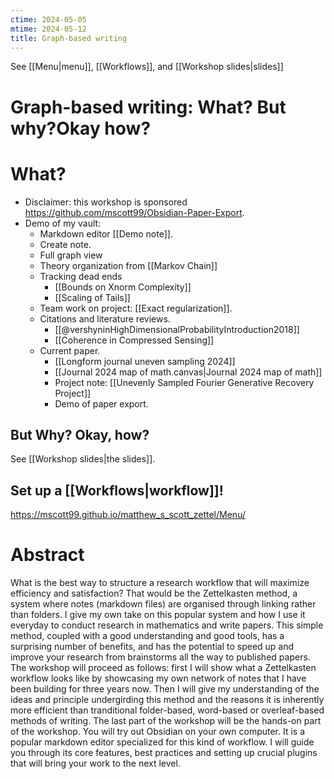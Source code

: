 ```yaml
---
ctime: 2024-05-05
mtime: 2024-05-12
title: Graph-based writing
---
```

See [[Menu|menu]], [[Workflows]], and [[Workshop slides|slides]]
# Graph-based writing: What? But why?Okay how?
# What?
- Disclaimer: this workshop is sponsored <https://github.com/mscott99/Obsidian-Paper-Export>.
- Demo of my vault:
	- Markdown editor [[Demo note]].
	- Create note.
	- Full graph view
	- Theory organization from [[Markov Chain]]
	- Tracking dead ends
		- [[Bounds on Xnorm Complexity]]
		- [[Scaling of Tails]]
	- Team work on project: [[Exact regularization]].
	- Citations and literature reviews.
		- [[@vershyninHighDimensionalProbabilityIntroduction2018]]
		- [[Coherence in Compressed Sensing]]	
	- Current paper.
		- [[Longform journal uneven sampling 2024]]
		- [[Journal 2024 map of math.canvas|Journal 2024 map of math]] 
		- Project note: [[Unevenly Sampled Fourier Generative Recovery Project]]
		- Demo of paper export.
## But Why? Okay, how?
See [[Workshop slides|the slides]].
## Set up a [[Workflows|workflow]]!
https://mscott99.github.io/matthew_s_scott_zettel/Menu/

# Abstract
What is the best way to structure a research workflow that will maximize
efficiency and satisfaction? That would be the Zettelkasten method, a system
where notes (markdown files) are organised through linking rather than folders.
I give my own take on this popular system and how I use it everyday to conduct
research in mathematics and write papers. This simple method, coupled with a
good understanding and good tools, has a surprising number of benefits, and has
the potential to speed up and improve your research from brainstorms all the
way to published papers. The workshop will proceed as follows: first I will
show what a Zettelkasten workflow looks like by showcasing my own network of
notes that I have been building for three years now. Then I will give my
understanding of the ideas and principle undergirding this method and the
reasons it is inherently more efficient than tranditional folder-based,
word-based or overleaf-based methods of writing. The last part of the workshop
will be the hands-on part of the workshop. You will try out Obsidian on your
own computer. It is a popular markdown editor specialized for this kind of
workflow. I will guide you through its core features, best practices and setting 
up crucial plugins that will bring your work to the next level.
